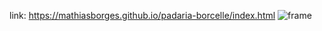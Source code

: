   link: https://mathiasborges.github.io/padaria-borcelle/index.html
![frame](https://github.com/MathiasBorges/padaria-borcelle/assets/121523510/86a55e1f-3834-4938-8fcd-44f98325946d)
